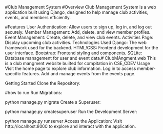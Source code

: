 #Club Management System
#Overview
Club Management System is a web application built using Django, designed to help manage club activities, events, and members efficiently.

#Features
User Authentication: Allow users to sign up, log in, and log out securely.
Member Management: Add, delete, and view member profiles.
Event Management: Create, delete, and view club events.
Activities Page: Display upcoming club activities.
Technologies Used
Django: The web framework used for the backend.
HTML/CSS: Frontend development for the user interface.
Bootstrap: Frontend styling and components.
SQLite: Database management for user and event data.# ClubMAngment.web
This is a club mangment website builted for compitation in CSE_CDEV
Usage
Visit the home page to explore club information.
Log in to access member-specific features.
Add and manage events from the events page.

Getting Started
Clone the Repository:



#how to run
Run Migrations:


python manage.py migrate
Create a Superuser:


python manage.py createsuperuser
Run the Development Server:


python manage.py runserver
Access the Application:
Visit http://localhost:8000 to explore and interact with the application.
